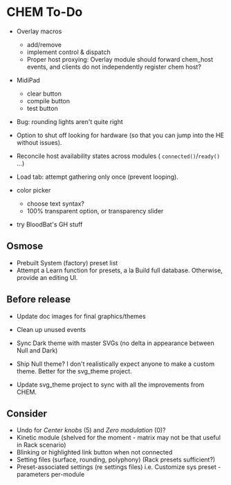 # CHEM To-Do

- Overlay macros
  - add/remove
  - implement control & dispatch
  - Proper host proxying: Overlay module should forward chem_host events, and clients do not independently register chem host?

- MidiPad
  - clear button
  - compile button
  - test button

- Bug: rounding lights aren't quite right
- Option to shut off looking for hardware (so that you can jump into the HE without issues).
- Reconcile host availability states across modules ( `connected()`/`ready()` ...)
- Load tab: attempt gathering only once (prevent looping).
- color picker
  - choose text syntax?
  - 100% transparent option, or transparency slider
- try BloodBat's GH stuff

## Osmose

- Prebuilt System (factory) preset list
- Attempt a Learn function for presets, a la Build full database.
  Otherwise, provide an editing UI.


## Before release

- Update doc images for final graphics/themes

- Clean up unused events

- Sync Dark theme with master SVGs (no delta in appearance between Null and Dark)

- Ship Null theme? I don't realistically expect anyone to make a custom theme.
  Better for the svg_theme project.

- Update svg_theme project to sync with all the improvements from CHEM.

## Consider

- Undo for _Center knobs_ (5) and _Zero modulation_ (0)?
- Kinetic module (shelved for the moment - matrix may not be that useful in Rack scenario)
- Blinking or highlighted link button when not connected
- Setting files (surface, rounding, polyphony) (Rack presets sufficient?)
- Preset-associated settings (re settings files) i.e. Customize sys preset - parameters per-module

